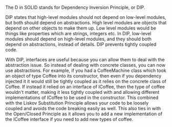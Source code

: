 The D in SOLID stands for Dependency Inversion Principle, or DIP.

DIP states that high-level modules should not depend on low-level modules, but both should depend on abstractions. High level modules are objects that depend on other objects to make them up. Low level modules would be things like properties which are strings, integers etc. In DIP, low-level modules should depend on high-level modules, and they should both depend on abstractions, instead of details. DIP prevents tightly coupled code.

With DIP, interfaces are useful because you can allow them to deal with the abstraction issue. So instead of dealing with concrete classes, you can now use abstractions. For example, if you had a CoffeeMachine class which took an object of type Coffee into its constructor, then even if you dependency injected it it would still be tightly coupled as it relies on the concrete class of Coffee. If instead it relied on an interface of ICoffee, then the type of coffee wouldn't matter, making it less tightly coupled with and allowing different implementations of ICoffee to be used in the constructor. This combined with the Liskov Substitution Principle allows your code to be loosely coupled and avoids the code breaking easily as well. This also ties in with the Open/Closed Principle as it allows you to add a new implementation of the ICoffee interface if you need to add new types of coffee.
